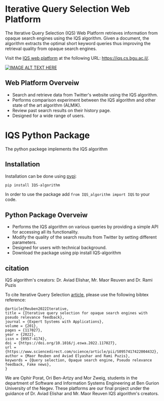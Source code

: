 

# Iterative Query Selection Web Platform

The Iterative Query Selection (IQS) Web Platform retrieves information from opaque search engines using the IQS algorithm.
Given a document, the algorithm extracts the optimal short keyword queries thus improving the retrieval quality from opaque search engines.

Visit the [IQS web platform](https://iqs.cs.bgu.ac.il/) at the following URL: https://iqs.cs.bgu.ac.il/.

[![IMAGE ALT TEXT HERE](https://img.youtube.com/vi/-GWxibc36wY/0.jpg)](https://www.youtube.com/watch?v=-GWxibc36wY)


## Web Platform Overveiw

* Search and retrieve data from Twitter's website using the IQS algorithm.
* Performs comparison experiment between the IQS algorithm and other state of the art algorithm (ALMIK).
* Review past search results on their history page.
* Designed for a wide range of users.

# IQS Python Package

The python packege implements the IQS algorithm 

## Installation

Installation can be done using [pypi](https://pypi.org/project/IQS-algorithm/):

```bash
pip install IQS-algorithm
```
In order to use the package add `from IQS_algorithm import IQS` to your code.

## Python Package Overveiw

* Performs the IQS algorithm on various queries by providing a simple API for accessing all its functionality.
* Modify the quality of the search results from Twitter by setting different parameters. 
* Designed for users with technical background.
* Download the package using pip install IQS-algorithm

## citation

IQS algorithm's creators: Dr. Aviad Elishar, Mr. Maor Reuven and Dr. Rami Puzis

To cite Iterative Query Selection [article](https://www.sciencedirect.com/science/article/abs/pii/S0957417422004432), please use the following bibtex reference:

```
@article{Reuben2022Iterative,
title = {Iterative query selection for opaque search engines with pseudo relevance feedback},
journal = {Expert Systems with Applications},
volume = {201},
pages = {117027},
year = {2022},
issn = {0957-4174},
doi = {https://doi.org/10.1016/j.eswa.2022.117027},
url = {https://www.sciencedirect.com/science/article/pii/S0957417422004432},
author = {Maor Reuben and Aviad Elyashar and Rami Puzis},
keywords = {Query selection, Opaque search engine, Pseudo relevance feedback, Fake news},
}
```

We are Ophir Porat, Ori Ben-Artzy and Mor Zweig, students in the department of Software and Information Systems Engineering at Ben Gurion University of the Negev. These platforms are our final project under the guidance of Dr. Aviad Elishar and Mr. Maor Reuven IQS algorithm's creators.
